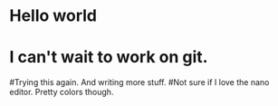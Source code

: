 # Hello world
# I can't wait to work on git. 
#Trying this again. And writing more stuff.
#Not sure if I love the nano editor. Pretty colors though. 
